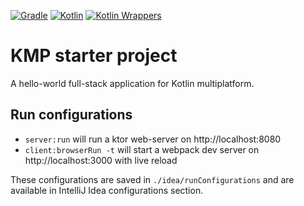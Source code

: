 [![Gradle](https://img.shields.io/badge/gradle-7.3.3-steelblue?logo=gradle)](https://gradle.org/)
[![Kotlin](https://img.shields.io/badge/kotlin-1.6.10-mediumpurple.svg?logo=kotlin)](http://kotlinlang.org)
[![Kotlin Wrappers](https://img.shields.io/badge/kotlin--wrappers-v0.0.1--pre.290--kotlin--1.6.10-orange.svg)](https://mvnrepository.com/artifact/org.jetbrains.kotlin-wrappers/kotlin-wrappers-bom)
# KMP starter project
A hello-world full-stack application for Kotlin multiplatform.


## Run configurations
- `server:run` will run a ktor web-server on http://localhost:8080
- `client:browserRun -t` will start a webpack dev server on http://localhost:3000 with live reload

These configurations are saved in `./idea/runConfigurations` and are available in IntelliJ Idea configurations section.
